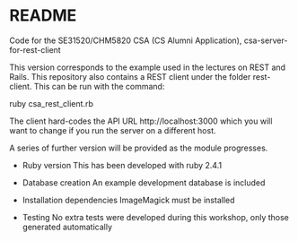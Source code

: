 # README

Code for the SE31520/CHM5820 CSA (CS Alumni Application), csa-server-for-rest-client

This version corresponds to the example used in the lectures on REST and Rails.
This repository also contains a REST client under the folder rest-client. 
This can be run with the command:

ruby csa_rest_client.rb

The client hard-codes the API URL http://localhost:3000 which you will
want to change if you run the server on a different host.

A series of further version will be provided as the module progresses.


* Ruby version
This has been developed with ruby 2.4.1

* Database creation
An example development database is included

* Installation dependencies
ImageMagick must be installed

*  Testing
No extra tests were developed during this workshop, only those generated automatically
